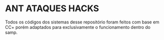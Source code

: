 # ANT ATAQUES HACKS
Todos os códigos dos sistemas  desse repositório foram feitos com base em CC+ porém adaptados para exclusivamente o funcionamento dentro do samp.
